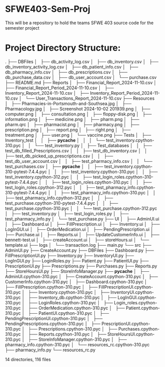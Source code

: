 # SFWE403-Sem-Proj
This will be a repository to hold the teams SFWE 403 source code for the semester project



# Project Directory Structure:
.
├── DBFiles
│   ├── db_activity_log.csv
│   ├── db_inventory.csv
│   ├── db_inventory_activity_log.csv
│   ├── db_patient_info.csv
│   ├── db_pharmacy_info.csv
│   ├── db_prescriptions.csv
│   ├── db_purchase_data.csv
│   ├── db_user_account.csv
│   └── purchase.csv
├── README.md
├── Reports
│   ├── Financial_Report_2024-11-10.csv
│   ├── Financial_Report_Period_2024-11-10.csv
│   ├── Inventory_Report_2024-11-10.csv
│   ├── Inventory_Report_Period_2024-11-10.csv
│   └── User_Transactions_Report_2024-11-10.csv
├── Resources
│   ├── Pharmacies-in-Portsmouth-and-Southsea.jpg
│   ├── Pharmacology.jpg
│   ├── Screenshot 2024-10-02 201939.png
│   ├── computer.png
│   ├── consultation.png
│   ├── floppy-disk.png
│   ├── information.png
│   ├── medicine.png
│   ├── pharm.png
│   ├── pharm.qrc
│   ├── pharmacist.png
│   ├── pharmacy.png
│   ├── prescription.png
│   ├── report.png
│   ├── right.png
│   ├── treatment.png
│   ├── user.png
│   └── vaccine.png
├── Tests
│   ├── Inventory_test
│   │   ├── __pycache__
│   │   │   └── test_inventory.cpython-310.pyc
│   │   └── test_inventory.py
│   ├── Test_databases
│   │   ├── test_db_filled_Prescriptions.csv
│   │   ├── test_db_inventory.csv
│   │   ├── test_db_picked_up_prescriptions.csv
│   │   ├── test_db_user_account.csv
│   │   ├── test_pharmacy_info.csv
│   │   └── test_purchases.csv
│   ├── __pycache__
│   │   ├── test_inventory.cpython-310-pytest-7.4.4.pyc
│   │   ├── test_inventory.cpython-310.pyc
│   │   ├── test_inventory.cpython-312.pyc
│   │   ├── test_login_roles.cpython-310-pytest-7.4.4.pyc
│   │   ├── test_login_roles.cpython-310.pyc
│   │   ├── test_login_roles.cpython-312.pyc
│   │   ├── test_pharmacy_info.cpython-310-pytest-7.4.4.pyc
│   │   ├── test_pharmacy_info.cpython-310.pyc
│   │   ├── test_pharmacy_info.cpython-312.pyc
│   │   ├── test_purchase.cpython-310-pytest-7.4.4.pyc
│   │   ├── test_purchase.cpython-310.pyc
│   │   └── test_purchase.cpython-312.pyc
│   ├── test_inventory.py
│   ├── test_login_roles.py
│   ├── test_pharmacy_info.py
│   └── test_purchase.py
├── UI
│   ├── AdminUI.ui
│   ├── Dashboard.ui
│   ├── FillPrescription.ui
│   ├── Inventory.ui
│   ├── LogInGUI.ui
│   ├── OrderMedication.ui
│   ├── PendingPrescription.ui
│   ├── Purchase.ui
│   ├── Reports.ui
│   ├── UpdateCustomerInfo.ui
│   ├── bennett-test.ui
│   ├── createAccount.ui
│   ├── storeHours.ui
│   └── template.ui
├── logs
│   └── transaction.log
├── main.py
└── src
    ├── AdminUI.py
    ├── CreateAccount.py
    ├── DBFiles
    ├── Dashboard.py
    ├── FillPrescriptionUI.py
    ├── Inventory.py
    ├── InventoryUI.py
    ├── LogInGUI.py
    ├── LoginRoles.py
    ├── Patient.py
    ├── PatientUI.py
    ├── PrescriptionUI.py
    ├── Prescriptions.py
    ├── Purchases.py
    ├── Reports.py
    ├── StoreHoursUI.py
    ├── StoreInfoManager.py
    ├── __pycache__
    │   ├── AdminUI.cpython-310.pyc
    │   ├── CreateAccount.cpython-310.pyc
    │   ├── CustomerInfo.cpython-310.pyc
    │   ├── Dashboard.cpython-310.pyc
    │   ├── FillPrescription.cpython-310.pyc
    │   ├── FillPrescriptionUI.cpython-310.pyc
    │   ├── Inventory.cpython-310.pyc
    │   ├── InventoryUI.cpython-310.pyc
    │   ├── Inventory_db.cpython-310.pyc
    │   ├── LogInGUI.cpython-310.pyc
    │   ├── LoginRoles.cpython-310.pyc
    │   ├── Login_roles.cpython-310.pyc
    │   ├── OrderMedication.cpython-310.pyc
    │   ├── Patient.cpython-310.pyc
    │   ├── PatientUI.cpython-310.pyc
    │   ├── PendingPrescriptionUI.cpython-310.pyc
    │   ├── PendingPrescriptions.cpython-310.pyc
    │   ├── PrescriptionUI.cpython-310.pyc
    │   ├── Prescriptions.cpython-310.pyc
    │   ├── Purchases.cpython-310.pyc
    │   ├── Reports.cpython-310.pyc
    │   ├── StoreHoursUI.cpython-310.pyc
    │   ├── StoreInfoManager.cpython-310.pyc
    │   ├── pharmacy_info.cpython-310.pyc
    │   └── resources_rc.cpython-310.pyc
    ├── pharmacy_info.py
    └── resources_rc.py

14 directories, 116 files